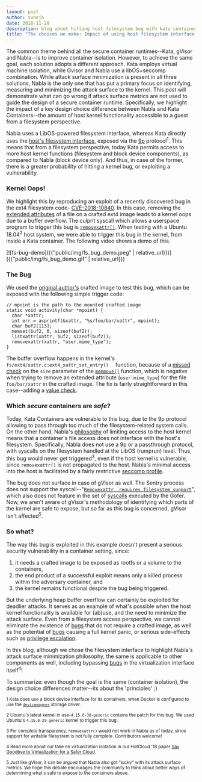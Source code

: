 ```yaml
---
layout: post
author: suneja
date: 2018-11-28
description: blog about hitting host filesystem bug with kata containers
title: "The choices we make: Impact of using host filesystem interface for secure containers"
---
```


The common theme behind all the secure container runtimes--Kata, gVisor and Nabla--is to improve container isolation.
However, to achieve the same goal, each solution adopts a different approach. 
Kata employs virtual machine isolation, while Gvisor and Nabla use a libOS+seccomp combination.
While attack surface minimization is present in all three solutions, Nabla is the only one that has put a primary focus on identifying, measuring and minimizing the attack surface to the kernel. 
This post will demonstrate what can go wrong if attack surface metrics are not used to guide the design of a secure container runtime.
Specifically, we highlight the impact of a key design choice difference between Nabla and Kata Containers--the amount of host kernel functionality accessible to a guest from a filesystem perspective.

Nabla uses a LibOS-powered filesystem interface, whereas Kata directly uses the [host's filesystem interface](https://github.com/kata-containers/documentation/blob/master/architecture.md#storage), exposed via the [9p](https://www.kernel.org/doc/Documentation/filesystems/9p.txt) protocol<sup>1</sup>.
This means that from a filesystem perspective, today Kata permits access to more host kernel functions (filesystem and block device components), as compared to Nabla (block device only).
And thus, in case of the former, there is a greater probability of hitting a kernel bug, or exploiting a vulnerability.

### Kernel Oops!
We highlight this by reproducing an exploit of a recently discovered bug in the ext4 filesystem code- [CVE-2018-10840](https://cve.mitre.org/cgi-bin/cvename.cgi?name=CVE-2018-10840).
In this case, removing the [extended attributes](http://man7.org/linux/man-pages/man5/attr.5.html) of a file on a crafted ext4 image leads to a kernel oops due to a buffer overflow.
The culprit syscall which allows a userspace program to trigger this bug is [`removexattr()`](http://man7.org/linux/man-pages/man2/removexattr.2.html).
When testing with a Ubuntu 18.04<sup>2</sup> host system, we were able to trigger this bug in the kernel, from inside a Kata container.
The following video shows a demo of this.

[![fs-bug-demo]({{"public/img/fs_bug_demo.jpeg" | relative_url}})]({{"public/img/fs_bug_demo.gif" | relative_url}})

### The Bug
We used the [original author's](https://bugzilla.kernel.org/show_bug.cgi?id=199347) crafted image to test this bug, which can be exposed with the following simple trigger code:

```
// mpoint is the path to the mounted crafted image
static void activity(char *mpoint) {
  char *xattr;
  int err = asprintf(&xattr, "%s/foo/bar/xattr", mpoint);
  char buf2[113];
  memset(buf2, 0, sizeof(buf2));
  listxattr(xattr, buf2, sizeof(buf2));
  removexattr(xattr, "user.mime_type");
}
```
The buffer overflow happens in the kernel's `fs/ext4/xattr.c:ext4_xattr_set_entry() 
` function, because of a [missed check](https://elixir.bootlin.com/linux/v4.15/source/fs/ext4/xattr.c#L1671) on the `size` parameter of the [`memmove()`](http://man7.org/linux/man-pages/man3/memmove.3.html) function, which is negative when trying to remove an extended attribute (`user.mime_type`) for the file `foo/bar/xattr` in the crafted image. 
The fix is fairly straightforward in this case--adding a [value check](https://bugzilla.kernel.org/attachment.cgi?id=276147&action=diff).


### Which *secure* containers are *safe*?
Today, Kata Containers are vulnerable to this bug, due to the 9p protocol allowing to pass through too much of the filesystem-related system calls.
On the other hand, Nabla's [philosophy](https://nabla-containers.github.io/) of limiting access to the host kernel means that a container's file access does not interface with the host's filesystem.
Specifically, Nabla does not use a 9p or a passthrough protocol, with syscalls on the filesystem handled at the LibOS (rumprun) level.
Thus, this bug would never get triggered<sup>3</sup>, even if the host kernel is vulnerable, since `removexattr()` is not propagated to the host. 
Nabla's minimal access into the host is facilitated by a fairly restrictive [seccomp profile](https://github.com/nabla-containers/solo5/blob/ukvm-linux-seccomp/ukvm/ukvm_hv_linux.c#L53-L106).

The bug does not surface in case of gVisor as well.
The Sentry process does not support the syscall--"[`Removexattr, requires filesystem support`](https://github.com/google/gvisor/blob/master/pkg/sentry/syscalls/linux/linux64.go#L239-L250)", which also does not feature in the set of [syscalls](https://github.com/google/gvisor/blob/master/runsc/fsgofer/filter/config.go) executed by the Gofer.
Now, we aren't aware of gVisor's methodology of identifying which parts of the kernel are safe to expose, but so far as this bug is concerned, gVisor isn't affected<sup>5</sup>.


### So what?
The way this bug is exploited in this example doesn't present a serious security vulnerability in a container setting, since:
1. it needs a crafted image to be exposed as rootfs or a volume to the containers,
2. the end product of a successful exploit means only a killed process within the adversary container, and
3. the kernel remains functional despite the bug being triggered.

But the underlying heap buffer overflow can certainly be exploited for deadlier attacks.
It serves as an example of what's possible when the host kernel functionality is available for (ab)use, and the need to minimize the attack surface. 
Even from a filesystem access perspective, we cannot eliminate the existence of [bugs](https://groups.google.com/forum/#!msg/syzkaller/_8MZkKL2-QU/PA0q5XULEAAJ) that do not require a crafted image, as well as the potential of [bugs](https://bugzilla.kernel.org/show_bug.cgi?id=96971) causing a full kernel panic, or serious side-effects such as [privilege escalation](http://cve.mitre.org/cgi-bin/cvename.cgi?name=CVE-2015-1328).

In this blog, although we chose the filesystem interface to highlight Nabla's attack surface minimization philosophy, the same is applicable to other components as well, including bypassing [bugs](https://www.cvedetails.com/vulnerability-list/vendor_id-7506/Qemu.html) in the virtualization interface itself<sup>4</sup>!

To summarize: even though the goal is the same (container isolation), the design choice differences matter--its about the 'principles' ;) 



<sup>1 Kata does use a block device interface for its containers, when Docker is configured to use the [`devicemapper`](https://docs.docker.com/storage/storagedriver/device-mapper-driver/) storage driver.

<sup>2 Ubuntu's latest kernel in use-`4.15.0-38-generic` contains the patch for this bug. We used Ubuntu's `4.15.0-29-generic` kernel to trigger this bug.

<sup>3 For complete transparency, `removexattr()` would not work in Nabla as of today, since support for writable filesystem is not fully complete. Contributors welcome!
 
<sup>4 Read more about our take on virtualization isolation in our HotCloud '18 paper [Say Goodbye to Virtualization for a Safer Cloud](https://www.usenix.org/system/files/conference/hotcloud18/hotcloud18-paper-williams.pdf).
  
<sup>5 Just like gVisor, it can be argued that Nabla also got "lucky" with its attack surface metrics. We hope this debate encourages the community to think about better ways of determining what's safe to expose to the containers above.
